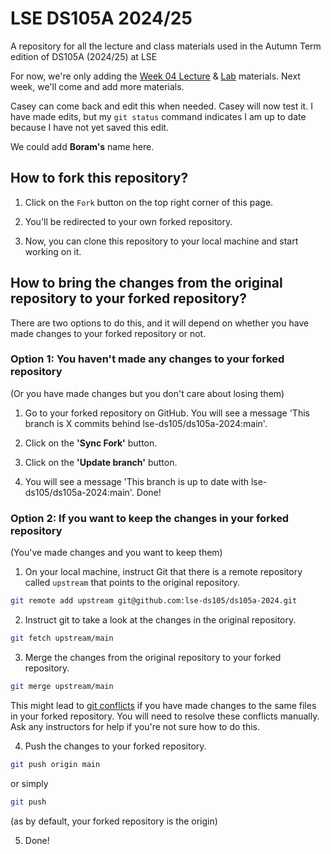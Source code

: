 # LSE DS105A 2024/25

A repository for all the lecture and class materials used in the Autumn Term edition of DS105A (2024/25) at LSE

For now, we're only adding the [Week 04 Lecture](https://lse-dsi.github.io/DS105/2024/autumn-term/weeks/week04/lecture.html) & [Lab](https://lse-dsi.github.io/DS105/2024/autumn-term/weeks/week04/lab.html) materials. Next week, we'll come and add more materials.

Casey can come back and edit this when needed. Casey will now test it. I have made edits, but my `git status` command indicates I am up to date because I have not yet saved this edit.

We could add __Boram's__ name here.

## How to fork this repository?

1. Click on the `Fork` button on the top right corner of this page.

2. You'll be redirected to your own forked repository.

3. Now, you can clone this repository to your local machine and start working on it.

## How to bring the changes from the original repository to your forked repository?

There are two options to do this, and it will depend on whether you have made changes to your forked repository or not.

### Option 1: You haven't made any changes to your forked repository

(Or you have made changes but you don't care about losing them)

1. Go to your forked repository on GitHub. You will see a message 'This branch is X commits behind lse-ds105/ds105a-2024:main'.

2. Click on the **'Sync Fork'** button.

3. Click on the **'Update branch'** button.

4. You will see a message 'This branch is up to date with lse-ds105/ds105a-2024:main'. Done!

### Option 2: If you want to keep the changes in your forked repository

(You've made changes and you want to keep them)

1. On your local machine, instruct Git that there is a remote repository called `upstream` that points to the original repository.

```bash
git remote add upstream git@github.com:lse-ds105/ds105a-2024.git
```

2. Instruct git to take a look at the changes in the original repository.

```bash
git fetch upstream/main
```

3. Merge the changes from the original repository to your forked repository.

```bash
git merge upstream/main
```

This might lead to [git conflicts](https://docs.github.com/en/github/collaborating-with-pull-requests/addressing-merge-conflicts/about-merge-conflicts) if you have made changes to the same files in your forked repository. You will need to resolve these conflicts manually. Ask any instructors for help if you're not sure how to do this.

4. Push the changes to your forked repository.

```bash
git push origin main
```

or simply

```bash
git push
```

(as by default, your forked repository is the origin)

5. Done!




